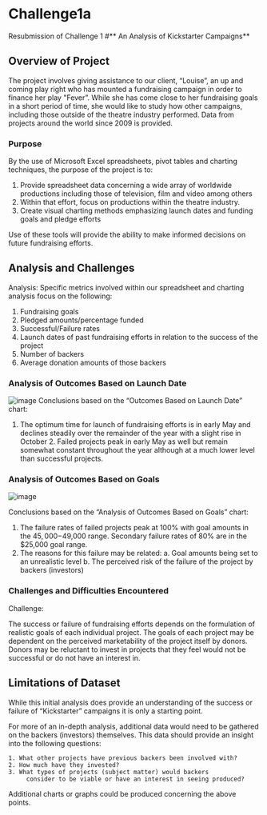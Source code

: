 # Challenge1a
Resubmission of Challenge 1
#** An Analysis of Kickstarter Campaigns**
## Overview of Project

The project involves giving assistance to our client, “Louise”, an up and coming play right who has mounted a fundraising campaign in order to finance her play "Fever”. While she has come close to her fundraising goals in a short period of time, she would like to study how other campaigns, including those outside of the theatre industry performed. Data from projects around the world since 2009 is provided.  

### Purpose

By the use of Microsoft Excel spreadsheets, pivot tables and charting techniques, the purpose of the project is to:

1.	Provide spreadsheet data concerning a wide array of worldwide productions including those of television, film and video among others  
2.	Within that effort, focus on productions within the theatre industry.
3.	Create visual charting methods emphasizing launch dates and funding goals and pledge efforts

Use of these tools will provide the ability to make informed decisions on future fundraising efforts.
## Analysis and Challenges

Analysis: Specific metrics involved within our spreadsheet and charting analysis focus on the following: 

1.	Fundraising goals 
2.	Pledged amounts/percentage funded
3.	Successful/Failure rates
4.	Launch dates of past fundraising efforts in relation to the success of the project
5.	Number of backers
6.	Average donation amounts of those backers
### Analysis of Outcomes Based on Launch Date
![image](https://user-images.githubusercontent.com/101996041/162111581-9bf58d7c-6b53-42a3-920c-3d324d08d49a.png)
Conclusions based on the “Outcomes Based on Launch Date” chart: 

1. The optimum time for launch of fundraising efforts is in early May and declines steadily over the remainder of the year with a slight rise in October
	2. Failed projects peak in early May as well but remain somewhat constant throughout the year although at a much lower level than successful projects. 
### Analysis of Outcomes Based on Goals
![image](https://user-images.githubusercontent.com/101996041/162111667-d10f2582-d797-46b0-baef-22eeb0e7cf3f.png)

Conclusions based on the “Analysis of Outcomes Based on Goals” chart:  

1.	The failure rates of failed projects peak at 100% with goal amounts in the $45,000-$49,000 range. Secondary failure rates of 80% are in the $25,000 goal range. 
2.	The reasons for this failure may be related:
a.	Goal amounts being set to an unrealistic level
b.	The perceived risk of the failure of the project by backers (investors) 
### Challenges and Difficulties Encountered

Challenge: 

The success or failure of fundraising efforts depends on the formulation of realistic goals of each individual project. The goals of each project may be dependent on the perceived marketability of the project itself by donors. Donors may be reluctant to invest in projects that they feel would not be successful or do not have an interest in. 
## Limitations of Dataset
While this initial analysis does provide an understanding of the success or failure of “Kickstarter” campaigns it is only a starting point. 

For more of an in-depth analysis, additional data would need to be gathered on the backers (investors) themselves. This data should provide an insight into the following questions:


	1. What other projects have previous backers been involved with? 
	2. How much have they invested?
	3. What types of projects (subject matter) would backers 
         consider to be viable or have an interest in seeing produced?
 
Additional charts or graphs could be produced concerning the above points.







